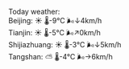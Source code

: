 Today weather:  
Beijing: ☀️ 🌡️-9°C 🌬️↓4km/h  
Tianjin: ☀️ 🌡️-5°C 🌬️↗0km/h  
Shijiazhuang: ☀️ 🌡️-3°C 🌬️↓5km/h  
Tangshan: ⛅️  🌡️-4°C 🌬️→6km/h  
